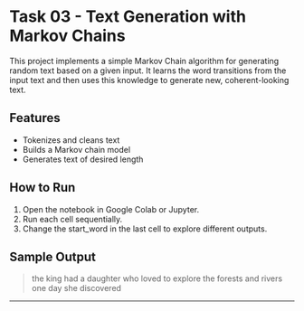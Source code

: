 # Task 03 - Text Generation with Markov Chains

This project implements a simple Markov Chain algorithm for generating random text based on a given input. It learns the word transitions from the input text and then uses this knowledge to generate new, coherent-looking text.

## Features
- Tokenizes and cleans text
- Builds a Markov chain model
- Generates text of desired length

## How to Run
1. Open the notebook in Google Colab or Jupyter.
2. Run each cell sequentially.
3. Change the start_word in the last cell to explore different outputs.

## Sample Output

> the king had a daughter who loved to explore the forests and rivers one day she discovered

---